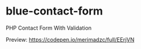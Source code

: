 # blue-contact-form
PHP Contact Form With Validation

Preview: https://codepen.io/merimadzc/full/EErjVN
